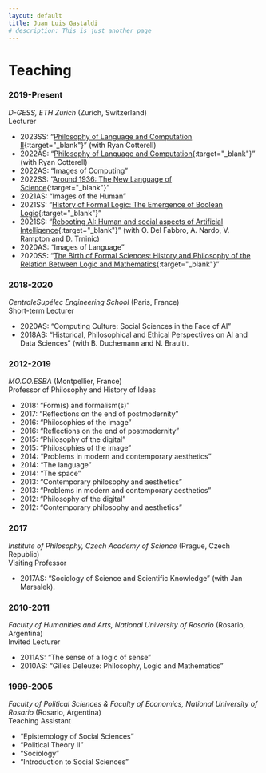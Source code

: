 ```yaml
---
layout: default
title: Juan Luis Gastaldi
# description: This is just another page
---
```


# Teaching

### 2019-Present

*D-GESS, ETH Zurich* (Zurich, Switzerland)\
Lecturer

- 2023SS: “[Philosophy of Language and Computation II](https://rycolab.io/classes/phil-s23/){:target="_blank"}” (with Ryan Cotterell)
- 2022AS: “[Philosophy of Language and Computation](https://rycolab.io/classes/phil-f22/){:target="_blank"}” (with Ryan Cotterell)
- 2022AS: “Images of Computing”
- 2022SS: “[Around 1936: The New Language of Science](https://www.vorlesungen.ethz.ch/Vorlesungsverzeichnis/lerneinheit.view?semkez=2022S&ansicht=ALLE&lerneinheitId=159865&lang=en){:target="_blank"}”
- 2021AS: “Images of the Human”
- 2021SS: “[History of Formal Logic: The Emergence of Boolean Logic](https://www.vorlesungen.ethz.ch/Vorlesungsverzeichnis/lerneinheit.view?semkez=2021S&ansicht=ALLE&lerneinheitId=152038&lang=en){:target="_blank"}”
- 2021SS: “[Rebooting AI: Human and social aspects of Artificial Intelligence](https://www.vorlesungen.ethz.ch/Vorlesungsverzeichnis/lerneinheit.view?semkez=2021S&ansicht=ALLE&lerneinheitId=152039&lang=en){:target="_blank"}” (with O. Del Fabbro, A. Nardo, V. Rampton and D. Trninic)
- 2020AS: “Images of Language”
- 2020SS: “[The Birth of Formal Sciences: History and Philosophy of the Relation Between Logic and Mathematics](https://www.vorlesungen.ethz.ch/Vorlesungsverzeichnis/lerneinheit.view?semkez=2020S&ansicht=ALLE&lerneinheitId=137619&lang=en){:target="_blank"}”

### 2018-2020

*CentraleSupélec Engineering School* (Paris, France)\
Short-term Lecturer

- 2020AS: “Computing Culture: Social Sciences in the Face of AI”
- 2018AS: “Historical, Philosophical and Ethical Perspectives on AI and Data Sciences” (with B. Duchemann and N. Brault).

### 2012-2019

*MO.CO.ESBA* (Montpellier, France)\
Professor of Philosophy and History of Ideas

- 2018: “Form(s) and formalism(s)”
- 2017: “Reflections on the end of postmodernity”
- 2016: “Philosophies of the image”
- 2016: “Reflections on the end of postmodernity”
- 2015: “Philosophy of the digital”
- 2015: “Philosophies of the image”
- 2014: “Problems in modern and contemporary aesthetics”
- 2014: “The language”
- 2014: “The space”
- 2013: “Contemporary philosophy and aesthetics”
- 2013: “Problems in modern and contemporary aesthetics”
- 2012: “Philosophy of the digital”
- 2012: “Contemporary philosophy and aesthetics”

### 2017

*Institute of Philosophy, Czech Academy of Science* (Prague, Czech Republic)\
Visiting Professor

- 2017AS: “Sociology of Science and Scientific Knowledge” (with Jan Marsalek).

### 2010-2011

*Faculty of Humanities and Arts, National University of Rosario* (Rosario, Argentina)\
Invited Lecturer

- 2011AS: “The sense of a logic of sense”
- 2010AS: “Gilles Deleuze: Philosophy, Logic and Mathematics”

### 1999-2005

*Faculty of Political Sciences \& Faculty of Economics, National University of Rosario* (Rosario, Argentina)\
Teaching Assistant

- “Epistemology of Social Sciences”
- “Political Theory II”
- “Sociology”
- “Introduction to Social Sciences”